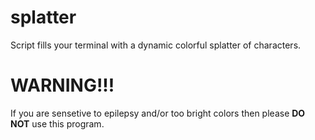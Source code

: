 # splatter
Script fills your terminal with a dynamic colorful splatter of characters.

# WARNING!!!
If you are sensetive to epilepsy and/or too bright colors then please **DO NOT** use this program.